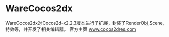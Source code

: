 WareCocos2dx
============

WareCocos2dx对Cocos2d-x2.2.3版本进行了扩展，封装了RenderObj,Scene,特效等，并开发了相关编辑器。
官方主页 www.cocos2dres.com
